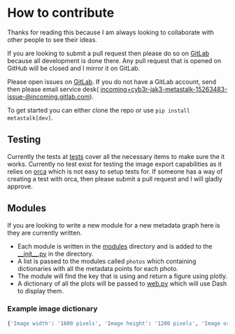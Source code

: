 # How to contribute

Thanks for reading this because I am always looking to collaborate with other people to see their ideas.

If you are looking to submit a pull request then please do so on [GitLab](https://gitlab.com/Cyb3r-Jak3/MetaStalk) because all development is done there. Any pull request that is opened on GitHub will be closed and I mirror it on GitLab.  

Please open issues on [GitLab](https://gitlab.com/Cyb3r-Jak3/MetaStalk/issues). If you do not have a GitLab account, send then please email service desk( [incoming+cyb3r-jak3-metastalk-15263483-issue-@incoming.gitlab.com](mailto:incoming+cyb3r-jak3-metastalk-15263483-issue-@incoming.gitlab.com)).

To get started you can either clone the repo or use `pip install metastalk[dev]`.

## Testing

Currently the tests at [tests](tests/) cover all the necessary items to make sure the it works. Currently no test exist for testing the image export capabilities as it relies on [orca](https://github.com/plotly/orca) which is not easy to setup tests for. If someone has a way of creating a test with orca, then please submit a pull request and I will gladly approve.

## Modules

If you are looking to write a new module for a new metadata graph here is they are currently written.

- Each module is written in the [modules](modules/) directory and is added to the [\_\_init__.py](modules/__init__.py) in the directory.
- A list is passed to the modules called `photos` which containing dictionaries with all the metadata points for each photo.
- The module will find the key that is using and return a figure using plotly.
- A dictionary of all the plots will be passed to [web.py](utils/web.py) which will use Dash to display them.

### Example image dictionary

```python
{'Image width': '1600 pixels', 'Image height': '1200 pixels', 'Image orientation': 'Horizontal (normal)', 'Bits/pixel': '24', 'Pixel format': 'YCbCr', 'Creation date': '2007-11-29 16:16:21', 'Camera aperture': '2.97', 'Camera focal': '2.8', 'Camera exposure': '1/6', 'Camera model': 'Canon PowerShot SD300', 'Camera manufacturer': 'Canon', 'Compression': 'JPEG (Baseline)', 'Thumbnail size': '5922 bytes', 'EXIF version': '0220', 'Date-time original': '2007-11-29 16:16:21', 'Date-time digitized': '2007-11-29 16:16:21', 'Compressed bits per pixel': '3', 'Shutter speed': '2.59', 'Aperture': '2.97', 'Exposure bias': '0', 'Focal length': '5.8', 'Flashpix version': '0100', 'Focal plane width': '7.14e+03', 'Focal plane height': '7.14e+03', 'Comment': 'JPEG quality: 90% (approximate)', 'MIME type': 'image/jpeg', 'Endianness': 'Big endian', 'item': '.\\ExamplePhotos\\22-canon_tags.jpg'}
```
